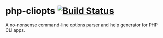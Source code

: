 php-cliopts [![Build Status](https://secure.travis-ci.org/deweller/php-cliopts)](https://secure.travis-ci.org/#!/deweller/php-cliopts)
===========

A no-nonsense command-line options parser and help generator for PHP CLI apps.
